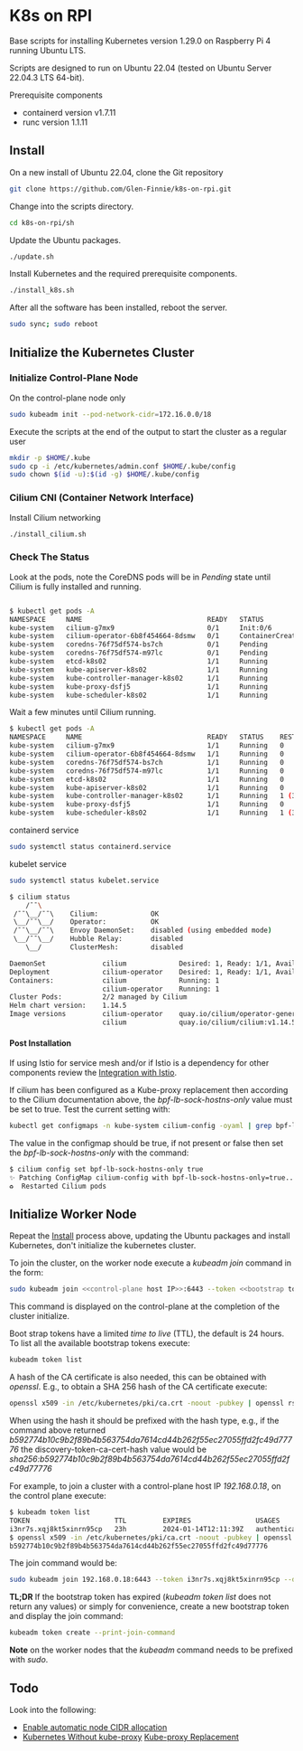 # K8s on RPI

Base scripts for installing Kubernetes version 1.29.0 on Raspberry Pi 4 running Ubuntu LTS.

Scripts are designed to run on Ubuntu 22.04 (tested on Ubuntu Server 22.04.3 LTS 64-bit).

Prerequisite components

* containerd version v1.7.11
* runc version 1.1.11

## Install

On a new install of Ubuntu 22.04, clone the Git repository

```sh
git clone https://github.com/Glen-Finnie/k8s-on-rpi.git
```

Change into the scripts directory.

```sh
cd k8s-on-rpi/sh
```

Update the Ubuntu packages.

```sh
./update.sh
```

Install Kubernetes and the required prerequisite components.

```sh
./install_k8s.sh
```

After all the software has been installed, reboot the server.

```sh
sudo sync; sudo reboot
```

## Initialize the Kubernetes Cluster

### Initialize Control-Plane Node

On the control-plane node only

```sh
sudo kubeadm init --pod-network-cidr=172.16.0.0/18
```

Execute the scripts at the end of the output to start the cluster as a regular user

```sh
mkdir -p $HOME/.kube
sudo cp -i /etc/kubernetes/admin.conf $HOME/.kube/config
sudo chown $(id -u):$(id -g) $HOME/.kube/config
```

### Cilium CNI (Container Network Interface)

Install Cilium networking

```sh
./install_cilium.sh
```

### Check The Status

Look at the pods, note the CoreDNS pods will be in *Pending* state until Cilium is fully installed and running.

```sh

$ kubectl get pods -A
NAMESPACE     NAME                               READY   STATUS              RESTARTS   AGE
kube-system   cilium-g7mx9                       0/1     Init:0/6            0          74s
kube-system   cilium-operator-6b8f454664-8dsmw   0/1     ContainerCreating   0          74s
kube-system   coredns-76f75df574-bs7ch           0/1     Pending             0          4m45s
kube-system   coredns-76f75df574-m97lc           0/1     Pending             0          4m45s
kube-system   etcd-k8s02                         1/1     Running             0          5m6s
kube-system   kube-apiserver-k8s02               1/1     Running             0          5m3s
kube-system   kube-controller-manager-k8s02      1/1     Running             0          5m3s
kube-system   kube-proxy-dsfj5                   1/1     Running             0          4m45s
kube-system   kube-scheduler-k8s02               1/1     Running             0          5m3s
```

Wait a few minutes until Cilium running.

```sh
$ kubectl get pods -A
NAMESPACE     NAME                               READY   STATUS    RESTARTS        AGE
kube-system   cilium-g7mx9                       1/1     Running   0               4m54s
kube-system   cilium-operator-6b8f454664-8dsmw   1/1     Running   0               4m54s
kube-system   coredns-76f75df574-bs7ch           1/1     Running   0               8m25s
kube-system   coredns-76f75df574-m97lc           1/1     Running   0               8m25s
kube-system   etcd-k8s02                         1/1     Running   0               8m46s
kube-system   kube-apiserver-k8s02               1/1     Running   0               8m43s
kube-system   kube-controller-manager-k8s02      1/1     Running   1 (3m37s ago)   8m43s
kube-system   kube-proxy-dsfj5                   1/1     Running   0               8m25s
kube-system   kube-scheduler-k8s02               1/1     Running   1 (3m37s ago)   8m43s
```

containerd service

```sh
sudo systemctl status containerd.service
```

kubelet service

```sh
sudo systemctl status kubelet.service
```

```sh
$ cilium status
    /¯¯\
 /¯¯\__/¯¯\    Cilium:             OK
 \__/¯¯\__/    Operator:           OK
 /¯¯\__/¯¯\    Envoy DaemonSet:    disabled (using embedded mode)
 \__/¯¯\__/    Hubble Relay:       disabled
    \__/       ClusterMesh:        disabled

DaemonSet              cilium             Desired: 1, Ready: 1/1, Available: 1/1
Deployment             cilium-operator    Desired: 1, Ready: 1/1, Available: 1/1
Containers:            cilium             Running: 1
                       cilium-operator    Running: 1
Cluster Pods:          2/2 managed by Cilium
Helm chart version:    1.14.5
Image versions         cilium-operator    quay.io/cilium/operator-generic:v1.14.5@sha256:303f9076bdc73b3fc32aaedee64a14f6f44c8bb08ee9e3956d443021103ebe7a: 1
                       cilium             quay.io/cilium/cilium:v1.14.5@sha256:d3b287029755b6a47dee01420e2ea469469f1b174a2089c10af7e5e9289ef05b: 1
```

#### Post Installation

If using Istio for service mesh and/or if Istio is a dependency for other components review the [Integration with Istio](https://docs.cilium.io/en/latest/network/servicemesh/istio/#integration-with-istio).

If cilium has been configured as a Kube-proxy replacement then according to the Cilium documentation above, the *bpf-lb-sock-hostns-only* value must be set to true. Test the current setting with:

```sh
kubectl get configmaps -n kube-system cilium-config -oyaml | grep bpf-lb-sock-hostns-only
```

The value in the configmap should be true, if not present or false then set the *bpf-lb-sock-hostns-only* with the command:

```sh
$ cilium config set bpf-lb-sock-hostns-only true
✨ Patching ConfigMap cilium-config with bpf-lb-sock-hostns-only=true...
♻️  Restarted Cilium pods
```

## Initialize Worker Node

Repeat the [Install](#install) process above, updating the Ubuntu packages and install Kubernetes, don't initialize the kubernetes cluster.

To join the cluster, on the worker node execute a *kubeadm join* command in the form:

```sh
sudo kubeadm join <<control-plane host IP>>:6443 --token <<bootstrap token>> --discovery-token-ca-cert-hash <<ca-cert hash>>
```

This command is displayed on the control-plane at the completion of the cluster initialize.

Boot strap tokens have a limited *time to live* (TTL), the default is 24 hours. To list all the available bootstrap tokens execute:

```sh
kubeadm token list
```

A hash of the CA certificate is also needed, this can be obtained with *openssl*. E.g., to obtain a SHA 256 hash of the CA certificate execute:

```sh
openssl x509 -in /etc/kubernetes/pki/ca.crt -noout -pubkey | openssl rsa -pubin -outform DER 2>/dev/null | sha256sum | cut -d' ' -f1
```

When using the hash it should be prefixed with the hash type, e.g., if the command above returned *b592774b10c9b2f89b4b563754da7614cd44b262f55ec27055ffd2fc49d77776* the discovery-token-ca-cert-hash value would be *sha256:b592774b10c9b2f89b4b563754da7614cd44b262f55ec27055ffd2fc49d77776*

For example, to join a cluster with a control-plane host IP *192.168.0.18*, on the control plane execute:

```sh
$ kubeadm token list
TOKEN                     TTL         EXPIRES                USAGES                   DESCRIPTION                                                EXTRA GROUPS
i3nr7s.xqj8kt5xinrn95cp   23h         2024-01-14T12:11:39Z   authentication,signing   <none>                                                     system:bootstrappers:kubeadm:default-node-token
$ openssl x509 -in /etc/kubernetes/pki/ca.crt -noout -pubkey | openssl rsa -pubin -outform DER 2>/dev/null | sha256sum | cut -d' ' -f1
b592774b10c9b2f89b4b563754da7614cd44b262f55ec27055ffd2fc49d77776
```

The join command would be:

```sh
sudo kubeadm join 192.168.0.18:6443 --token i3nr7s.xqj8kt5xinrn95cp --discovery-token-ca-cert-hash sha256:b592774b10c9b2f89b4b563754da7614cd44b262f55ec27055ffd2fc49d77776
```

**TL;DR** If the bootstrap token has expired (*kubeadm token list* does not return any values) or simply for convenience, create a new bootstrap token and display the join command:

```sh
kubeadm token create --print-join-command
```

**Note** on the worker nodes that the *kubeadm* command needs to be prefixed with *sudo*.

## Todo

Look into the following:

* [Enable automatic node CIDR allocation](https://docs.cilium.io/en/latest/network/kubernetes/requirements/#enable-automatic-node-cidr-allocation-recommended)
* [Kubernetes Without kube-proxy](https://docs.cilium.io/en/latest/network/kubernetes/kubeproxy-free/)
    [Kube-proxy Replacement](https://cilium.io/use-cases/kube-proxy/)
